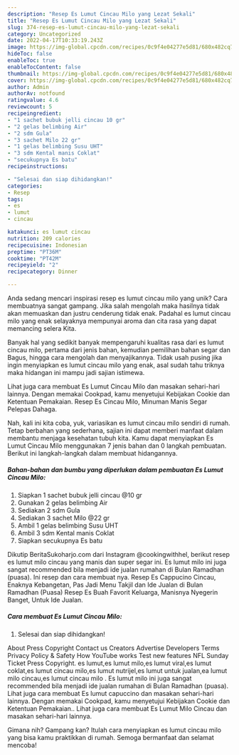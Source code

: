 ```yaml
---
description: "Resep Es Lumut Cincau Milo yang Lezat Sekali"
title: "Resep Es Lumut Cincau Milo yang Lezat Sekali"
slug: 374-resep-es-lumut-cincau-milo-yang-lezat-sekali
category: Uncategorized
date: 2022-04-17T10:33:19.243Z
image: https://img-global.cpcdn.com/recipes/0c9f4e04277e5d81/680x482cq70/es-lumut-cincau-milo-foto-resep-utama.jpg
hideToc: false
enableToc: true
enableTocContent: false
thumbnail: https://img-global.cpcdn.com/recipes/0c9f4e04277e5d81/680x482cq70/es-lumut-cincau-milo-foto-resep-utama.jpg
cover: https://img-global.cpcdn.com/recipes/0c9f4e04277e5d81/680x482cq70/es-lumut-cincau-milo-foto-resep-utama.jpg
author: Admin
authorAv: notfound
ratingvalue: 4.6
reviewcount: 5
recipeingredient:
- "1 sachet bubuk jelli cincau 10 gr"
- "2 gelas belimbing Air"
- "2 sdm Gula"
- "3 sachet Milo 22 gr"
- "1 gelas belimbing Susu UHT"
- "3 sdm Kental manis Coklat"
- "secukupnya Es batu"
recipeinstructions:

- "Selesai dan siap dihidangkan!"
categories:
- Resep
tags:
- es
- lumut
- cincau

katakunci: es lumut cincau 
nutrition: 209 calories
recipecuisine: Indonesian
preptime: "PT36M"
cooktime: "PT42M"
recipeyield: "2"
recipecategory: Dinner

---
```





Anda sedang mencari inspirasi resep es lumut cincau milo yang unik? Cara membuatnya sangat gampang. Jika salah mengolah maka hasilnya tidak akan memuaskan dan justru cenderung tidak enak. Padahal es lumut cincau milo yang enak selayaknya mempunyai aroma dan cita rasa yang dapat memancing selera Kita.





Banyak hal yang sedikit banyak mempengaruhi kualitas rasa dari es lumut cincau milo, pertama dari jenis bahan, kemudian pemilihan bahan segar dan Bagus, hingga cara mengolah dan menyajikannya. Tidak usah pusing jika ingin menyiapkan es lumut cincau milo yang enak,      asal sudah tahu triknya maka hidangan ini mampu jadi sajian istimewa.














Lihat juga cara membuat Es Lumut Cincau Milo dan masakan sehari-hari lainnya. Dengan memakai Cookpad, kamu menyetujui Kebijakan Cookie dan Ketentuan Pemakaian. Resep Es Cincau Milo, Minuman Manis Segar Pelepas Dahaga.






Nah, kali ini kita coba, yuk, variasikan es lumut cincau milo sendiri di rumah. Tetap berbahan yang sederhana, sajian ini dapat memberi manfaat dalam membantu menjaga kesehatan tubuh kita. Kamu dapat menyiapkan Es Lumut Cincau Milo menggunakan 7 jenis bahan dan 0 langkah pembuatan. Berikut ini langkah-langkah dalam membuat hidangannya.

<!--inarticleads1-->

##### Bahan-bahan dan bumbu yang diperlukan dalam pembuatan Es Lumut Cincau Milo:

1. Siapkan 1 sachet bubuk jelli cincau @10 gr
1. Gunakan 2 gelas belimbing Air
1. Sediakan 2 sdm Gula
1. Sediakan 3 sachet Milo @22 gr
1. Ambil 1 gelas belimbing Susu UHT
1. Ambil 3 sdm Kental manis Coklat
1. Siapkan secukupnya Es batu


Dikutip BeritaSukoharjo.com dari Instagram @cookingwithhel, berikut resep es lumut milo cincau yang manis dan super segar ini. Es lumut milo ini juga sangat recommended bila menjadi ide jualan rumahan di Bulan Ramadhan (puasa). Ini resep dan cara membuat nya. Resep Es Cappucino Cincau, Enaknya Kebangetan, Pas Jadi Menu Takjil dan Ide Jualan di Bulan Ramadhan (Puasa) Resep Es Buah Favorit Keluarga, Manisnya Nyegerin Banget, Untuk Ide Jualan. 

<!--inarticleads2-->

##### Cara membuat Es Lumut Cincau Milo:


1. Selesai dan siap dihidangkan!

About Press Copyright Contact us Creators Advertise Developers Terms Privacy Policy &amp; Safety How YouTube works Test new features NFL Sunday Ticket Press Copyright. es lumut,es lumut milo,es lumut viral,es lumut coklat,es lumut cincau milo,es lumut nutrijel,es lumut untuk jualan,ea lumut milo cincau,es lumut cincau milo . Es lumut milo ini juga sangat recommended bila menjadi ide jualan rumahan di Bulan Ramadhan (puasa). Lihat juga cara membuat Es lumut capuccino dan masakan sehari-hari lainnya. Dengan memakai Cookpad, kamu menyetujui Kebijakan Cookie dan Ketentuan Pemakaian.. Lihat juga cara membuat Es Lumut Milo Cincau dan masakan sehari-hari lainnya. 

Gimana nih? Gampang kan? Itulah cara menyiapkan es lumut cincau milo yang bisa kamu praktikkan di rumah. Semoga bermanfaat dan selamat mencoba!

